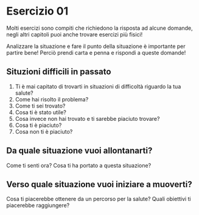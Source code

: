 
# Esercizio 01 

Molti esercizi sono compiti che richiedono la risposta ad alcune domande, negli altri capitoli puoi anche trovare esercizi più fisici!

Analizzare la situazione e fare il punto della situazione è importante per partire bene!
Perciò prendi carta e penna e rispondi a queste domande!

## Situzioni difficili in passato

 1.  Ti è mai capitato di trovarti in situazioni di difficoltà riguardo la tua salute? 
 2. Come hai risolto il problema?
 3. Come ti sei trovato?
 4. Cosa ti è stato utile?
 5. Cosa invece non hai trovato e ti sarebbe piaciuto trovare?
 6. Cosa ti è piaciuto?
 7. Cosa non ti è piaciuto?
 


## Da quale situazione vuoi allontanarti?

Come ti senti ora? 
Cosa ti ha portato a questa situazione?


## Verso quale situazione vuoi iniziare a muoverti?

Cosa ti piacerebbe ottenere da un percorso per la salute?
Quali obiettivi ti piacerebbe raggiungere? 


<!--stackedit_data:
eyJoaXN0b3J5IjpbLTEwOTE4MTU5NjYsLTE3NTc5NDUyMjVdfQ
==
-->